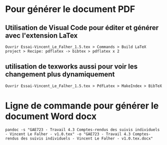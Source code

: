 # Pour générer le document PDF

## Utilisation de Visual Code pour éditer et générer avec l'extension LaTex

`Ouvrir Essai-Vincent_Le_Falher_1.5.tex > Commands > Build LaTeX project > Recipe: pdflatex -> bibtex > pdflatex x 2`

## utilisation de texworks aussi pour voir les changement plus dynamiquement

`Ouvrir Essai-Vincent_Le_Falher_1.5.tex > PdfLatex > MakeIndex > BibTeX`

# Ligne de commande pour générer le document Word docx

`pandoc -s "GAE723 - Travail 4.3 Comptes-rendus des suivis individuels - Vincent Le Falher - v1.0.tex" -o "GAE723 - Travail 4.3 Comptes-rendus des suivis individuels - Vincent Le Falher - v1.0.tex.docx"`